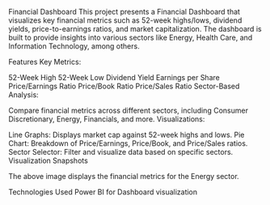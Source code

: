 Financial Dashboard
This project presents a Financial Dashboard that visualizes key financial metrics such as 52-week highs/lows, dividend yields, price-to-earnings ratios, and market capitalization. The dashboard is built to provide insights into various sectors like Energy, Health Care, and Information Technology, among others.

Features
Key Metrics:

52-Week High
52-Week Low
Dividend Yield
Earnings per Share
Price/Earnings Ratio
Price/Book Ratio
Price/Sales Ratio
Sector-Based Analysis:

Compare financial metrics across different sectors, including Consumer Discretionary, Energy, Financials, and more.
Visualizations:

Line Graphs: Displays market cap against 52-week highs and lows.
Pie Chart: Breakdown of Price/Earnings, Price/Book, and Price/Sales ratios.
Sector Selector: Filter and visualize data based on specific sectors.
Visualization Snapshots

The above image displays the financial metrics for the Energy sector.

Technologies Used
 Power BI for Dashboard visualization
